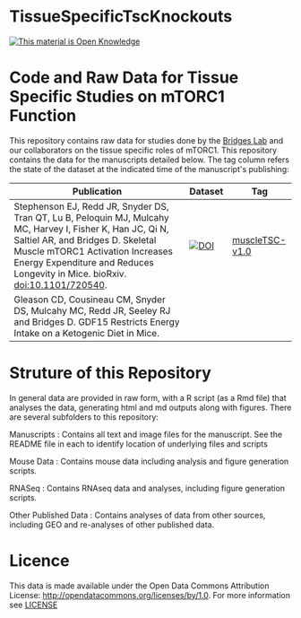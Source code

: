 TissueSpecificTscKnockouts
==========================

<!-- Open Knowledge Link -->
 <a href="http://opendefinition.org/">
 <img alt="This material is Open Knowledge" border="0"
  src="http://assets.okfn.org/images/ok_buttons/ok_80x15_blue.png" /></a>
<!-- /Open Knowledge Link -->

# Code and Raw Data for Tissue Specific Studies on mTORC1 Function

This repository contains raw data for studies done by the [Bridges Lab](http://bridgeslab.sph.umich.edu) and our collaborators on the tissue specific roles of mTORC1.  This repository contains the data for the manuscripts detailed below.  The tag column refers the state of the dataset at the indicated time of the manuscript's publishing:

| Publication | Dataset | Tag |
|-----------------------------------------------------------------------------------------------------------------------------------------------------------------------------------------------------------------------------------------------------------------------------------------------------------|---------------------------------------------------------------------------------------------------------|----------------------------------------------------------------------------------------------------------|
| Stephenson EJ, Redd JR, Snyder DS, Tran QT, Lu B, Peloquin MJ, Mulcahy MC, Harvey I, Fisher K, Han JC, Qi N, Saltiel AR, and Bridges D. Skeletal Muscle mTORC1 Activation Increases Energy Expenditure and Reduces Longevity in Mice. bioRxiv.  [doi:10.1101/720540](https://doi.org/10.1101/720540). | [![DOI](https://zenodo.org/badge/doi/10.5281/zenodo.22193.svg)](http://dx.doi.org/10.5281/zenodo.3359627) | [muscleTSC-v1.0](https://github.com/BridgesLab/TissueSpecificTscKnockouts/releases/tag/muscleTSC-v1.0 ) |
| Gleason CD, Cousineau CM, Snyder DS, Mulcahy MC, Redd JR, Seeley RJ and Bridges D. GDF15 Restricts Energy Intake on a Ketogenic Diet in Mice. |  |  |


# Struture of this Repository

In general data are provided in raw form, with a R script (as a Rmd file) that analyses the data, generating html and md outputs along with figures.  There are several subfolders to this repository:

Manuscripts
: Contains all text and image files for the manuscript.  See the README file in each to identify location of underlying files and scripts

Mouse Data
: Contains mouse data including analysis and figure generation scripts.

RNASeq
: Contains RNAseq data and analyses, including figure generation scripts.

Other Published Data
: Contains analyses of data from other sources, including GEO and re-analyses of other published data.

# Licence

This data is made available under the Open Data Commons Attribution License: http://opendatacommons.org/licenses/by/1.0.  For more information see [LICENSE](https://github.com/BridgesLab/TissueSpecificTscKnockouts/blob/master/LICENSE)

